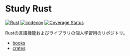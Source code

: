 # Study Rust

[![Rust](https://github.com/kuwata0037/study-rust/actions/workflows/rust.yml/badge.svg)](https://github.com/kuwata0037/study-rust/actions/workflows/rust.yml)
[![codecov](https://codecov.io/gh/kuwata0037/study-rust/branch/master/graph/badge.svg?token=0OC3MY7OY6)](https://codecov.io/gh/kuwata0037/study-rust)
[![Coverage Status](https://coveralls.io/repos/github/kuwata0037/study-rust/badge.svg)](https://coveralls.io/github/kuwata0037/study-rust)

Rustの言語機能およびライブラリの個人学習用のリポジトリ。

- [books](./books/README.md)
- [crates](./crates/README.md)
